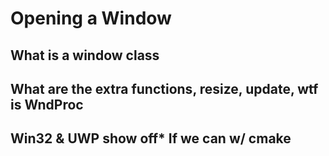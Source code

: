 # Opening a Window

## What is a window class

## What are the extra functions, resize, update, wtf is WndProc

## Win32 & UWP show off* If we can w/ cmake
